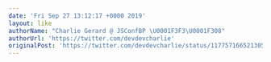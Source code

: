 ```yaml
---
date: 'Fri Sep 27 13:12:17 +0000 2019'
layout: like
authorName: "Charlie Gerard @ JSConfBP \U0001F3F3️‍\U0001F308"
authorUrl: 'https://twitter.com/devdevcharlie'
originalPost: 'https://twitter.com/devdevcharlie/status/1177571665213054976'
---
```

